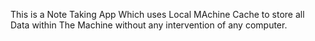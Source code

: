 This is a Note Taking App Which uses Local MAchine Cache to store all Data within The Machine without any intervention of any computer.
